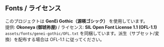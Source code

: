 ﻿## Fonts / ライセンス
このプロジェクトは **GenEi Gothic（源暎ゴシック）** を使用しています。  
提供: **Okoneya (御琥祢屋)** / ライセンス: **SIL Open Font License 1.1 (OFL-1.1)**  
`assets/fonts/genei-gothic/OFL.txt` を同梱しています。派生（サブセット/変換）を配布する場合は OFL-1.1 に従ってください。
